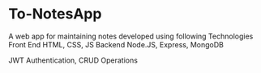 # To-NotesApp
A web app for maintaining notes developed using following Technologies
Front End
HTML, CSS, JS
Backend
Node.JS, Express, MongoDB

JWT Authentication, CRUD Operations
